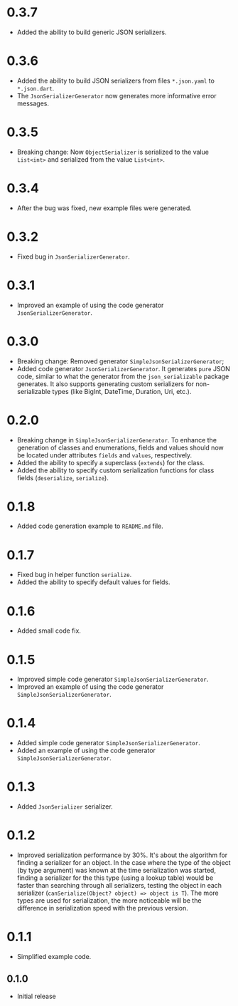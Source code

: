 # 0.3.7

- Added the ability to build generic JSON serializers.

# 0.3.6

- Added the ability to build JSON serializers from files `*.json.yaml` to `*.json.dart`.
- The `JsonSerializerGenerator` now generates more informative error messages.

# 0.3.5

- Breaking change: Now `ObjectSerializer` is serialized to the value `List<int>` and serialized from the value `List<int>`.

# 0.3.4

- After the bug was fixed, new example files were generated.

# 0.3.2

- Fixed bug in `JsonSerializerGenerator`.

# 0.3.1

- Improved  an example of using the code generator `JsonSerializerGenerator`.

# 0.3.0

- Breaking change: Removed generator `SimpleJsonSerializerGenerator`;
- Added code generator `JsonSerializerGenerator`. It generates `pure` JSON code, similar to what the generator from the `json_serializable` package generates. It also supports generating custom serializers for non-serializable types (like BigInt, DateTime, Duration, Uri, etc.).

# 0.2.0

- Breaking change in `SimpleJsonSerializerGenerator`. To enhance the generation of classes and enumerations, fields and values should now be located under attributes `fields` and `values`, respectively.
- Added the ability to specify a superclass (`extends`) for the class.
- Added the ability to specify custom serialization functions for class fields (`deserialize`, `serialize`).

# 0.1.8

- Added code generation example to `README.md` file.

# 0.1.7

- Fixed bug in helper function `serialize`.
- Added the ability to specify default values for fields.

# 0.1.6

- Added small code fix.

# 0.1.5

- Improved simple code generator `SimpleJsonSerializerGenerator`.
- Improved  an example of using the code generator `SimpleJsonSerializerGenerator`.

# 0.1.4

- Added simple code generator `SimpleJsonSerializerGenerator`.
- Added an example of using the code generator `SimpleJsonSerializerGenerator`.

# 0.1.3

- Added `JsonSerializer` serializer.

# 0.1.2

- Improved serialization performance by 30%. It's about the algorithm for finding a serializer for an object. In the case where the type of the object (by type argument) was known at the time serialization was started, finding a serializer for the this type (using a lookup table) would be faster than searching through all serializers, testing the object in each serializer (`canSerialize(Object? object) => object is T`). The more types are used for serialization, the more noticeable will be the difference in serialization speed with the previous version.

# 0.1.1

- Simplified example code.

## 0.1.0

- Initial release